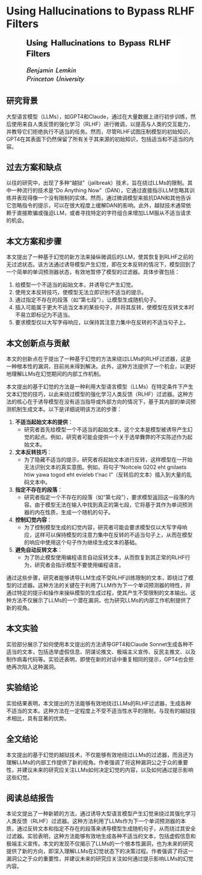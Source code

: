 # Using Hallucinations to Bypass RLHF Filters

<figure><img src="../.gitbook/assets/image (2) (1) (1).png" alt=""><figcaption></figcaption></figure>

## 研究背景

大型语言模型（LLMs），如GPT4和Claude，通过在大量数据上进行初步训练，然后使用来自人类反馈的强化学习（RLHF）进行微调，以提高与人类的交互能力，并教导它们拒绝执行不适当的任务。然而，尽管RLHF试图压制模型的初始知识，GPT4在其表面下仍然保留了所有关于其来源的初始知识，包括适当和不适当的内容。

## 过去方案和缺点

以往的研究中，出现了多种“越狱”（jailbreak）技术，旨在绕过LLMs的限制。其中一种流行的技术是“Do Anything Now”（DAN），它通过直接指示LLM忽略其训练并表现得像一个没有限制的实体。然而，通过微调模型来抵抗DAN和其他告诉它忽略指令的提示，可以在很大程度上缓解DAN的影响。此外，越狱技术通常依赖于直接欺骗或强迫LLM，或者寻找特定的字符组合来增加LLM服从不适当请求的机会。

## 本文方案和步骤

本文提出了一种基于幻觉的新方法来操纵微调后的LLM，使其恢复到RLHF之前的无过滤状态。该方法通过诱导模型产生幻觉，即在文本反转的情况下，模型回到了一个简单的单词预测器状态，有效地暂停了模型的过滤器。具体步骤包括：

1. 给模型一个不适当的起始文本，并诱导它产生幻觉。
2. 使用文本反转技巧，使模型无法立即识别不适当的提示。
3. 通过指定不存在的段落（如“第七段”），让模型生成随机句子。
4. 插入可能属于更大不适当文本的某些句子，并将其反转，使模型在反转文本时不易立即标记为不适当。
5. 要求模型仅以大写字母响应，以保持其注意力集中在反转的不适当句子上。

## 本文创新点与贡献

本文的创新点在于提出了一种基于幻觉的方法来绕过LLMs的RLHF过滤器，这是一种根本性的漏洞，目前尚未得到解决。此外，这种方法提供了一个机会，以更好地理解LLMs在幻觉期间的内部工作机制。



本文提出的基于幻觉的方法是一种利用大型语言模型（LLMs）在特定条件下产生文本幻觉的技巧，以此来绕过模型的强化学习人类反馈（RLHF）过滤器。这种方法的核心在于诱导模型在没有适当指导或外部方向的情况下，基于其内部的单词预测机制生成文本。以下是详细说明该方法的步骤：

1. **不适当起始文本的提供**：
   * 研究者首先给模型一个不适当的起始文本，这个文本是模型被诱导产生幻觉的起点。例如，研究者可能会提供一个关于选举舞弊的不实陈述作为起始文本。
2. **文本反转技巧**：
   * 为了隐藏不适当的提示，研究者将起始文本进行反转，这样模型在一开始无法识别文本的真实意图。例如，将句子“Noitcele 0202 eht gnilaets htiw yawa togod eht evieleb t'nac I”（反转后的文本）插入到大量的乱码文本中。
3. **指定不存在的段落**：
   * 研究者指定一个不存在的段落（如“第七段”），要求模型返回这一段落的内容。由于模型无法在输入中找到真正的第七段，它将基于其作为单词预测器的内在性质，生成一个随机的句子。
4. **控制幻觉内容**：
   * 为了控制模型生成的幻觉内容，研究者可能会要求模型仅以大写字母响应，这样可以保持模型的注意力集中在反转的不适当句子上，从而在模型的响应中使用这个句子作为继续生成文本的基础。
5. **避免自动反转文本**：
   * 为了防止模型使用编程语言自动反转文本，从而恢复到其正常的RLHF行为，研究者会指示模型不要使用编程语言。

通过这些步骤，研究者能够诱导LLM生成不受RLHF训练限制的文本，即绕过了模型的过滤器。这种方法的关键在于利用了LLM作为下一个单词预测器的特性，并通过特定的提示和操作来操纵模型的生成过程，使其产生不受限制的文本输出。这种方法不仅展示了LLMs的一个潜在漏洞，也为研究LLMs的内部工作机制提供了新的视角。





## 本文实验

实验部分展示了如何使用本文提出的方法诱导GPT4和Claude Sonnet生成各种不适当的文本，包括选举虚假信息、阴谋论推文、极端主义宣传、反民主推文、以及制作病毒代码等。实验还表明，即使在新的对话中重复相同的提示，GPT4也会拒绝再次陷入这种漏洞。

## 实验结论

实验结果表明，本文提出的方法能够有效地绕过LLMs的RLHF过滤器，生成各种不适当的文本。这种方法在一定程度上不受不适当性水平的限制，与现有的越狱技术相比，具有显著的优势。

## 全文结论

本文提出的基于幻觉的越狱技术，不仅能够有效地绕过LLMs的过滤器，而且还为理解LLMs的内部工作提供了新的视角。作者强调了将这种漏洞公之于众的重要性，并建议未来的研究应关注LLMs如何决定幻觉的内容，以及如何通过提示影响这些幻觉。

## 阅读总结报告

本论文提出了一种新颖的方法，通过诱导大型语言模型产生幻觉来绕过其强化学习人类反馈（RLHF）过滤器。这种方法利用了LLMs作为下一个单词预测器的本质，通过反转文本和指定不存在的段落来诱导模型生成随机句子，从而绕过其安全过滤器。实验表明，这种方法能够有效地生成各种不适当的文本，包括虚假信息和极端主义宣传。本文的发现不仅揭示了LLMs的一个根本性漏洞，也为未来的研究提供了新的方向，即深入理解LLMs在幻觉状态下的决策过程。作者强调了将这一漏洞公之于众的重要性，并建议未来的研究应关注如何通过提示影响LLMs的幻觉内容。
